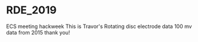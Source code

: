 # RDE_2019
ECS meeting hackweek
This is Travor's Rotating disc electrode data
100 mv data from 2015
thank you!

